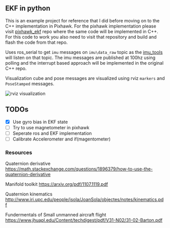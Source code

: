 ## EKF in python

This is an example project for reference that I did before moving on to 
the C++ implementation in Pixhawk. For the pixhawk implementation please visit
[pixhawk_ekf](https://github.com/parzival2/pixhawk_ekf) repo where the same
code will be implemented in C++. For this code to work you also need to
visit that repository and build and flash the code from that repo.

Uses ros_serial to get `imu` messages on `imu\data_raw` topic as the [imu_tools](http://wiki.ros.org/imu_filter_madgwick) will listen on that topic. The imu messages are published
at 100hz using polling and the interrupt based approach will be implemented in the original
C++ repo.

Visualization cube and pose messages are visualized using rviz `markers` and `PoseStamped` messages.

![rviz visualization](images/pixhawkekf_rviz_visualization.gif)

## TODOs

- [x] Use gyro bias in EKF state
- [ ] Try to use magnetometer in pixhawk
- [ ] Seperate ros and EKF implementation
- [ ] Calibrate Accelerometer and if(magentometer)

### Resources

Quaternion derivative
<https://math.stackexchange.com/questions/1896379/how-to-use-the-quaternion-derivative>

Manifold toolkit
<https://arxiv.org/pdf/1107.1119.pdf>

Quaternion kinematics
<http://www.iri.upc.edu/people/jsola/JoanSola/objectes/notes/kinematics.pdf>

Fundermentals of Small unmanned aircraft flight 
<https://www.jhuapl.edu/Content/techdigest/pdf/V31-N02/31-02-Barton.pdf>